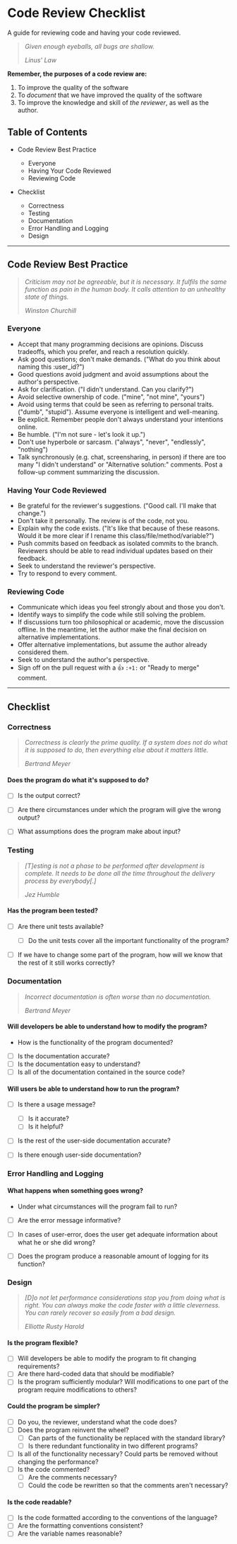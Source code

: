# Code Review Checklist
A guide for reviewing code and having your code reviewed.

> <i>Given enough eyeballs, all bugs are shallow.</i>
>
> <cite>Linus' Law</cite>


**Remember, the purposes of a code review are:**

1. To improve the quality of the software
2. To *document* that we have improved the quality of the software
3. To improve the knowledge and skill of *the reviewer*, as well as the
   author.

## Table of Contents

* Code Review Best Practice
    * Everyone
    * Having Your Code Reviewed
    * Reviewing Code

* Checklist
    * Correctness
    * Testing
    * Documentation
    * Error Handling and Logging
    * Design
    
----

## Code Review Best Practice

> <i>Criticism may not be agreeable, but it is necessary. It fulfils the same
> function as pain in the human body. It calls attention to an unhealthy state
> of things.</i>
>
> <cite>Winston Churchill</cite>

### Everyone

* Accept that many programming decisions are opinions. Discuss tradeoffs, which you prefer, and reach a resolution quickly.
* Ask good questions; don't make demands. ("What do you think about naming this :user_id?")
* Good questions avoid judgment and avoid assumptions about the author's perspective.
* Ask for clarification. ("I didn't understand. Can you clarify?")
* Avoid selective ownership of code. ("mine", "not mine", "yours")
* Avoid using terms that could be seen as referring to personal traits. ("dumb", "stupid"). Assume everyone is intelligent and well-meaning.
* Be explicit. Remember people don't always understand your intentions online.
* Be humble. ("I'm not sure - let's look it up.")
* Don't use hyperbole or sarcasm. ("always", "never", "endlessly", "nothing")
* Talk synchronously (e.g. chat, screensharing, in person) if there are too many "I didn't understand" or "Alternative solution:" comments. Post a follow-up comment summarizing the discussion.

### Having Your Code Reviewed

 * Be grateful for the reviewer's suggestions. ("Good call. I'll make that change.")
 * Don't take it personally. The review is of the code, not you.
 * Explain why the code exists. ("It's like that because of these reasons. Would it be more clear if I rename this class/file/method/variable?")
 * Push commits based on feedback as isolated commits to the branch. Reviewers should be able to read individual updates based on their feedback.
 * Seek to understand the reviewer's perspective.
 * Try to respond to every comment.

### Reviewing Code
 * Communicate which ideas you feel strongly about and those you don't.
 * Identify ways to simplify the code while still solving the problem.
 * If discussions turn too philosophical or academic, move the discussion offline. In the meantime, let the author make the final decision on alternative implementations.
 * Offer alternative implementations, but assume the author already considered them.
 * Seek to understand the author's perspective.
 * Sign off on the pull request with a :+1: `:+1:` or "Ready to merge" comment.
 
---- 
## Checklist


### Correctness

> <i>Correctness is clearly the prime quality. If a system does not do what it is
> supposed to do, then everything else about it matters little.</i>
>
> <cite>Bertrand Meyer</cite>

#### Does the program do what it's supposed to do?

- [ ] Is the output correct?
- [ ] Are there circumstances under which the program will give the wrong output?
- [ ]  What assumptions does the program make about input?


### Testing

> <i>[T]esting is not a phase to be performed after development is complete. It
> needs to be done all the time throughout the delivery process by everybody[.]</i>
>
> <cite>Jez Humble</cite>


#### Has the program been tested?

- [ ] Are there unit tests available?
  - [ ] Do the unit tests cover all the important functionality of the program?
- [ ] If we have to change some part of the program, how will we know that the
  rest of it still works correctly?


### Documentation

> <i>Incorrect documentation is often worse than no documentation.</i>
>
> <cite>Bertrand Meyer</cite>

#### Will developers be able to understand how to modify the program?
* How is the functionality of the program documented?

- [ ] Is the documentation accurate?
- [ ] Is the documentation easy to understand?
- [ ] Is all of the documentation contained in the source code?

#### Will users be able to understand how to run the program?

 - [ ] Is there a usage message? 
   - [ ] Is it accurate? 
   - [ ] Is it helpful?
 - [ ] Is the rest of the user-side documentation accurate?
 - [ ] Is there enough user-side documentation?


### Error Handling and Logging
#### What happens when something goes wrong?

* Under what circumstances will the program fail to run?
- [ ] Are the error message informative?
- [ ] In cases of user-error, does the user get adequate information about what he
  or she did wrong?
- [ ] Does the program produce a reasonable amount of logging for its function?


### Design

> <i>[D]o not let performance considerations stop you from doing what is right.
> You can always make the code faster with a little cleverness. You can
> rarely recover so easily from a bad design.</i>
>
> <cite>Elliotte Rusty Harold</cite>

#### Is the program flexible?

- [ ] Will developers be able to modify the program to fit changing requirements?
- [ ] Are there hard-coded data that should be modifiable?
- [ ] Is the program sufficiently modular? Will modifications to one part of the
  program require modifications to others?

#### Could the program be simpler?

- [ ] Do you, the reviewer, understand what the code does?
- [ ] Does the program reinvent the wheel?
   - [ ] Can parts of the functionality be replaced with the standard library?
   - [ ] Is there redundant functionality in two different programs?
- [ ] Is all of the functionality necessary? Could parts be removed without
  changing the performance?
- [ ] Is the code commented?
   - [ ] Are the comments necessary?
   - [ ] Could the code be rewritten so that the comments aren't necessary?

#### Is the code readable?

- [ ] Is the code formatted according to the conventions of the language?
- [ ] Are the formatting conventions consistent?
- [ ] Are the variable names reasonable?
